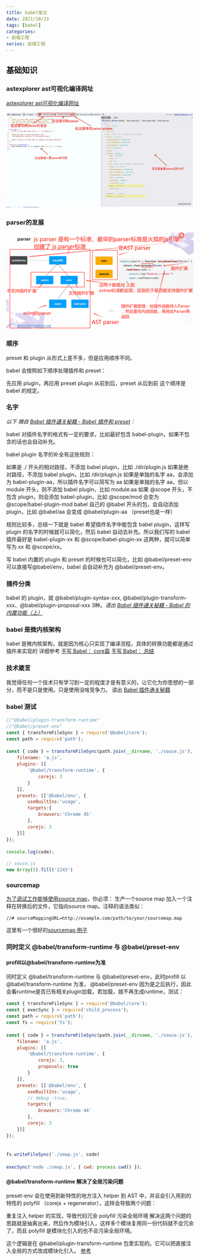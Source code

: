 ```yaml
---
title: babel笔记
date: 2021/10/23
tags: [babel]
categories: 
- 前端工程
series: 前端工程
---
```





## 基础知识

### astexplorer ast可视化编译网址
[astexplorer ast可视化编译网址](https://astexplorer.net/)

![](/image/babel/ast.png)

### parser的发展
![](/image/babel/parser.png)

### 顺序
preset 和 plugin 从形式上差不多，但是应用顺序不同。

babel 会按照如下顺序处理插件和 preset：

先应用 plugin，再应用 preset
plugin 从前到后，preset 从后到前
这个顺序是 babel 的规定。

### 名字

*以下 摘自 [Babel 插件通关秘籍 - Babel 插件和 preset](https://juejin.cn/book/6946117847848321055/section/6946582521672892456)：*

babel 对插件名字的格式有一定的要求，比如最好包含 babel-plugin，如果不包含的话也会自动补充。

babel plugin 名字的补全有这些规则：

如果是 ./ 开头的相对路径，不添加 babel plugin，比如 ./dir/plugin.js
如果是绝对路径，不添加 babel plugin，比如 /dir/plugin.js
如果是单独的名字 aa，会添加为 babel-plugin-aa，所以插件名字可以简写为 aa
如果是单独的名字 aa，但以 module 开头，则不添加 babel plugin，比如 module:aa
如果 @scope 开头，不包含 plugin，则会添加 babel-plugin，比如 @scope/mod 会变为 @scope/babel-plugin-mod
babel 自己的 @babel 开头的包，会自动添加 plugin，比如 @babel/aa 会变成 @babel/plugin-aa
（preset也是一样）

规则比较多，总结一下就是 babel 希望插件名字中能包含 babel plugin，这样写 plugin 的名字的时候就可以简化，然后 babel 自动去补充。所以我们写的 babel 插件最好是 babel-plugin-xx 和 @scope/babel-plugin-xx 这两种，就可以简单写为 xx 和 @scope/xx。

写 babel 内置的 plugin 和 preset 的时候也可以简化，比如 @babel/preset-env 可以直接写@babel/env，babel 会自动补充为 @babel/preset-env。

### 插件分类
babel 的 plugin，就 @babel/plugin-syntax-xxx, @babel/plugin-transform-xxx、@babel/plugin-proposal-xxx 3种。*语出 [Babel 插件通关秘籍 - Babel 的内置功能（上）](https://juejin.cn/book/6946117847848321055/section/6954550974698651680)*

### babel 是微内核架构
babel 是微内核架构，就是因为核心只实现了编译流程，具体的转换功能都是通过插件来实现的
详细参考 [手写 Babel： core篇](https://juejin.cn/book/6946117847848321055/section/6994379397591466017) 
[手写 Babel： 总结](https://juejin.cn/book/6946117847848321055/section/6995835006530617381)

### 技术箴言

我觉得任何一个技术只有学习到一定的程度才是有意义的，让它化为你思想的一部分，而不是只是使用。只是使用没啥竞争力。 语出 [Babel 插件通关秘籍](https://juejin.cn/book/6946117847848321055/section/6947682728250736676)

### babel 测试

```js
//"@babel/plugin-transform-runtime"
//"@babel/preset-env"
const { transformFileSync } = require('@babel/core');
const path = require('path');

const { code } = transformFileSync(path.join(__dirname, './souce.js'), {
    filename: 'a.js',
    plugins: [[
        '@babel/transform-runtime', {
            corejs: 3
        }
    ]],
    presets: [['@babel/env', {
        useBuiltIns:'usage',
        targets:{
            browsers:'Chrome 45'
        },
        corejs: 3
    }]]
});

console.log(code);
```

```js
// souce.js
new Array(5).fill('1243')
```

### sourcemap
[为了调试工作能够使用source map](https://developer.mozilla.org/zh-CN/docs/Tools/Debugger/How_to/Use_a_source_map)，你必须：
生产一个source map
加入一个注释在转换后的文件，它指向source map。注释的语法类似：
```
//# sourceMappingURL=http://example.com/path/to/your/sourcemap.map
```
这里有一个很好的[sourcemap 例子](https://github.com/YeWills/babel-plugin-exercize/blob/master/exercize-babel/test/html/test.html)

### 同时定义 @babel/transform-runtime 与 @babel/preset-env

#### profill以@babel/transform-runtime为准
同时定义 @babel/transform-runtime 与 @babel/preset-env，此时profill 以  @babel/transform-runtime 为准，
@babel/preset-env 因为是之后执行，因此会看runtime是否已有相关plugin加载，若加载，就不再生成runtime，测试：
```js
const { transformFileSync } = require('@babel/core');
const { execSync } = require('child_process');
const path = require('path');
const fs = require('fs');

const { code } = transformFileSync(path.join(__dirname, './souce.js'), {
    filename: 'a.js',
    plugins: [[
        '@babel/transform-runtime', {
            corejs: 3,
            proposals: true
        }
    ]],
    presets: [['@babel/env', {
        useBuiltIns:'usage',
        // debug :true,
        targets:{
            browsers:'Chrome 44'
        },
        corejs: 3
    }]]
});


fs.writeFileSync('./smap.js', code)

execSync('node ./smap.js', { cwd: process.cwd() });

```

#### @babel/transform-runtime 解决了全局污染问题
preset-env 会在使用到新特性的地方注入 helper 到 AST 中，并且会引入用到的特性的 polyfill （corejs + regenerator），这样会导致两个问题：

重复注入 helper 的实现，导致代码冗余
polyfill 污染全局环境
解决这两个问题的思路就是抽离出来，然后作为模块引入，这样多个模块复用同一份代码就不会冗余了，而且 polyfill 是模块化引入的也不会污染全局环境。

这个逻辑是在 @babel/plugin-transform-runtime 包里实现的。它可以把直接注入全局的方式改成模块化引入。
[参考](https://juejin.cn/book/6946117847848321055/section/6947175741821812768)